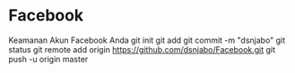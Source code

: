 # Facebook
Keamanan Akun Facebook Anda
git init
git add
git commit -m "dsnjabo"
git status
git remote add origin https://github.com/dsnjabo/Facebook.git
git push -u origin master
